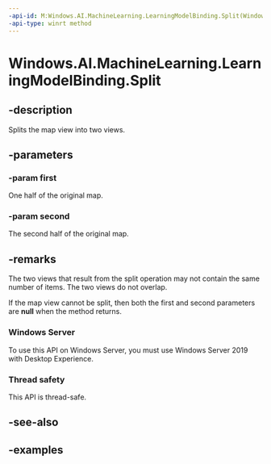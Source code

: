 ```yaml
---
-api-id: M:Windows.AI.MachineLearning.LearningModelBinding.Split(Windows.Foundation.Collections.IMapView{System.String,System.Object}@,Windows.Foundation.Collections.IMapView{System.String,System.Object}@)
-api-type: winrt method
---
```


<!-- Method syntax.
public void LearningModelBinding.Split(IMapView<Object> first, IMapView<Object> second)
-->

# Windows.AI.MachineLearning.LearningModelBinding.Split

## -description
Splits the map view into two views.

## -parameters
### -param first
One half of the original map.

### -param second
The second half of the original map.

## -remarks
The two views that result from the split operation may not contain the same number of items. The two views do not overlap.

If the map view cannot be split, then both the first and second parameters are **null** when the method returns.

### Windows Server
To use this API on Windows Server, you must use Windows Server 2019 with Desktop Experience.

### Thread safety
This API is thread-safe.

## -see-also

## -examples

